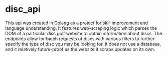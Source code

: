 # disc_api
This api was created in Golang as a project for skill improvement and language understanding. It features web-scraping logic which parses the DOM of a particular disc golf website to obtain information about discs. The endpoints allow for batch requests of discs with various filters to further specify the type of disc you may be looking for. It does not use a database, and it relatively future-proof as the website it scraps updates on its own.
